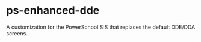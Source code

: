 ps-enhanced-dde
===============

A customization for the PowerSchool SIS that replaces the default DDE/DDA screens.